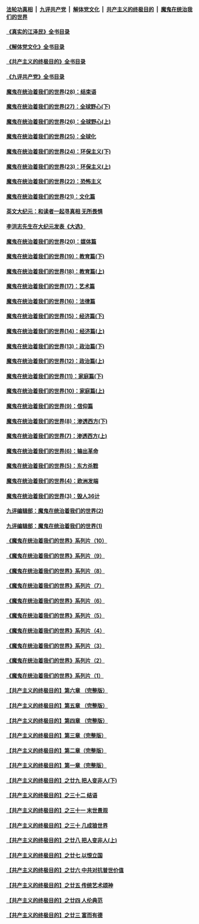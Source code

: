 ####  [法轮功真相](../../../../basic/blob/master/README.md?t=08101931) &nbsp;|&nbsp; [九评共产党](../../../../9ping.md/blob/master/README.md?t=08101931) &nbsp;|&nbsp; [解体党文化](../../../../jtdwh.md/blob/master/README.md?t=08101931)  &nbsp;|&nbsp; [共产主义的终极目的](../../../../gczydzjmd.md/blob/master/README.md?t=08101931) &nbsp;|&nbsp; [魔鬼在统治我们的世界](../../../../mgztzwmdsj.md/blob/master/README.md?t=08101931) 

#### [《真实的江泽民》全书目录](../pages/nsc422/n13721399.md?t=08101931) 

#### [《解体党文化》全书目录](../pages/nsc422/n13721157.md?t=08101931) 

#### [《共产主义的终极目的》全书目录](../pages/nsc422/n13721048.md?t=08101931) 

#### [《九评共产党》全书目录](../pages/nsc422/n13708085.md?t=08101931) 

#### [魔鬼在统治着我们的世界(28)：结束语](../pages/nsc422/n10936246.md?t=08101931) 

#### [魔鬼在统治着我们的世界(27)：全球野心(下)](../pages/nsc422/n10928319.md?t=08101931) 

#### [魔鬼在统治着我们的世界(26)：全球野心(上)](../pages/nsc422/n10900318.md?t=08101931) 

#### [魔鬼在统治着我们的世界(25)：全球化](../pages/nsc422/n10788205.md?t=08101931) 

#### [魔鬼在统治着我们的世界(24)：环保主义(下)](../pages/nsc422/n10695307.md?t=08101931) 

#### [魔鬼在统治着我们的世界(23)：环保主义(上)](../pages/nsc422/n10688613.md?t=08101931) 

#### [魔鬼在统治着我们的世界(22)：恐怖主义](../pages/nsc422/n10614727.md?t=08101931) 

#### [魔鬼在统治着我们的世界(21)：文化篇](../pages/nsc422/n10597706.md?t=08101931) 

#### [英文大纪元：和读者一起寻真相 无所畏惧](../pages/nsc422/n12542027.md?t=08101931) 

#### [李洪志先生在大纪元发表《大选》](../pages/nsc422/n12534746.md?t=08101931) 

#### [魔鬼在统治着我们的世界(20)：媒体篇](../pages/nsc422/n10586579.md?t=08101931) 

#### [魔鬼在统治着我们的世界(19)：教育篇(下)](../pages/nsc422/n10564808.md?t=08101931) 

#### [魔鬼在统治着我们的世界(18)：教育篇(上)](../pages/nsc422/n10526970.md?t=08101931) 

#### [魔鬼在统治着我们的世界(17)：艺术篇](../pages/nsc422/n10499093.md?t=08101931) 

#### [魔鬼在统治着我们的世界(16)：法律篇](../pages/nsc422/n10485969.md?t=08101931) 

#### [魔鬼在统治着我们的世界(15)：经济篇(下)](../pages/nsc422/n10469975.md?t=08101931) 

#### [魔鬼在统治着我们的世界(14)：经济篇(上)](../pages/nsc422/n10457370.md?t=08101931) 

#### [魔鬼在统治着我们的世界(13)：政治篇(下)](../pages/nsc422/n10448270.md?t=08101931) 

#### [魔鬼在统治着我们的世界(12)：政治篇(上)](../pages/nsc422/n10444576.md?t=08101931) 

#### [魔鬼在统治着我们的世界(11)：家庭篇(下)](../pages/nsc422/n10440961.md?t=08101931) 

#### [魔鬼在统治着我们的世界(10)：家庭篇(上)](../pages/nsc422/n10435448.md?t=08101931) 

#### [魔鬼在统治着我们的世界(9)：信仰篇](../pages/nsc422/n10432159.md?t=08101931) 

#### [魔鬼在统治着我们的世界(8)：渗透西方(下)](../pages/nsc422/n10429603.md?t=08101931) 

#### [魔鬼在统治着我们的世界(7)：渗透西方(上)](../pages/nsc422/n10426013.md?t=08101931) 

#### [魔鬼在统治着我们的世界(6)：输出革命](../pages/nsc422/n10421536.md?t=08101931) 

#### [魔鬼在统治着我们的世界(5)：东方杀戮](../pages/nsc422/n10417707.md?t=08101931) 

#### [魔鬼在统治着我们的世界(4)：欧洲发端](../pages/nsc422/n10414890.md?t=08101931) 

#### [魔鬼在统治着我们的世界(3)：毁人36计](../pages/nsc422/n10411583.md?t=08101931) 

#### [九评编辑部：魔鬼在统治着我们的世界(2)](../pages/nsc422/n10410036.md?t=08101931) 

#### [九评编辑部：魔鬼在统治着我们的世界(1)](../pages/nsc422/n10406825.md?t=08101931) 

#### [《魔鬼在统治着我们的世界》系列片（10）](../pages/nsc422/n12292670.md?t=08101931) 

#### [《魔鬼在统治着我们的世界》系列片（9）](../pages/nsc422/n12290859.md?t=08101931) 

#### [《魔鬼在统治着我们的世界》系列片（8）](../pages/nsc422/n12287445.md?t=08101931) 

#### [《魔鬼在统治着我们的世界》系列片（7）](../pages/nsc422/n12283425.md?t=08101931) 

#### [《魔鬼在统治着我们的世界》系列片（6）](../pages/nsc422/n12282314.md?t=08101931) 

#### [《魔鬼在统治着我们的世界》系列片（5）](../pages/nsc422/n12281419.md?t=08101931) 

#### [《魔鬼在统治着我们的世界》系列片（4）](../pages/nsc422/n12274024.md?t=08101931) 

#### [《魔鬼在统治着我们的世界》系列片（3）](../pages/nsc422/n12271322.md?t=08101931) 

#### [《魔鬼在统治着我们的世界》系列片（2）](../pages/nsc422/n12269049.md?t=08101931) 

#### [《魔鬼在统治着我们的世界》系列片（1）](../pages/nsc422/n12267575.md?t=08101931) 

#### [【共产主义的终极目的】第六章 （完整版）](../pages/nsc422/n11428913.md?t=08101931) 

#### [【共产主义的终极目的】第五章 （完整版）](../pages/nsc422/n11428912.md?t=08101931) 

#### [【共产主义的终极目的】第四章 （完整版）](../pages/nsc422/n11428907.md?t=08101931) 

#### [【共产主义的终极目的】第三章（完整版）](../pages/nsc422/n11428848.md?t=08101931) 

#### [【共产主义的终极目的】第二章（完整版）](../pages/nsc422/n11428831.md?t=08101931) 

#### [【共产主义的终极目的】第一章（完整版）](../pages/nsc422/n11417651.md?t=08101931) 

#### [【共产主义的终极目的】之廿九 把人变非人(下)](../pages/nsc422/n11344140.md?t=08101931) 

#### [【共产主义的终极目的】之三十二 结语](../pages/nsc422/n11360535.md?t=08101931) 

#### [【共产主义的终极目的】之三十一 末世景观](../pages/nsc422/n11351129.md?t=08101931) 

#### [【共产主义的终极目的】之三十 几成狼世界](../pages/nsc422/n11348280.md?t=08101931) 

#### [【共产主义的终极目的】之廿八 把人变非人(上)](../pages/nsc422/n11340492.md?t=08101931) 

#### [【共产主义的终极目的】之廿七 以恨立国](../pages/nsc422/n11336944.md?t=08101931) 

#### [【共产主义的终极目的】之廿六 中共对抗普世价值](../pages/nsc422/n11324785.md?t=08101931) 

#### [【共产主义的终极目的】之廿五 传统艺术颂神](../pages/nsc422/n11296396.md?t=08101931) 

#### [【共产主义的终极目的】之廿四 人伦典范](../pages/nsc422/n11296397.md?t=08101931) 

#### [【共产主义的终极目的】之廿三 富而有德](../pages/nsc422/n11283598.md?t=08101931) 

